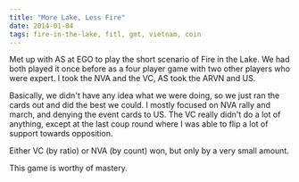 ```yaml
---
title: "More Lake, Less Fire"
date: 2014-01-04
tags: fire-in-the-lake, fitl, gmt, vietnam, coin
---
```


Met up with AS at EGO to play the short scenario of Fire in the Lake.
We had both played it once before as a four player game with two other
players who were expert. I took the NVA and the VC, AS took the ARVN
and US.

Basically, we didn't have any idea what we were doing, so we just ran the cards
out and did the best we could. I mostly focused on NVA rally and march,
and denying the event cards to US. The VC really didn't do a lot of anything,
except at the last coup round where I was able to flip a lot of support
towards opposition.

Either VC (by ratio) or NVA (by count) won, but only by a very small amount.

This game is worthy of mastery.
